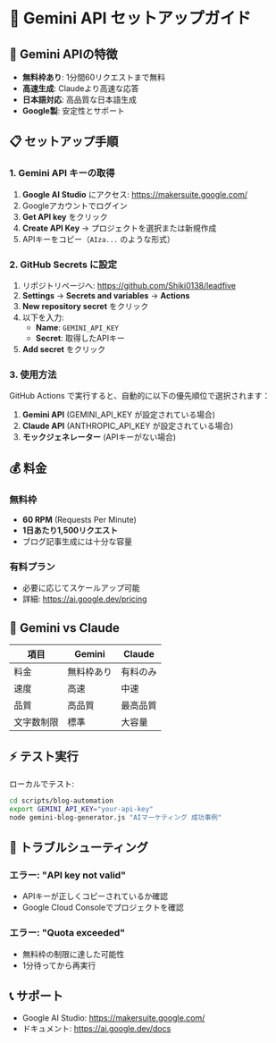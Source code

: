 # 📝 Gemini API セットアップガイド

## 🚀 Gemini APIの特徴

- **無料枠あり**: 1分間60リクエストまで無料
- **高速生成**: Claudeより高速な応答
- **日本語対応**: 高品質な日本語生成
- **Google製**: 安定性とサポート

## 📋 セットアップ手順

### 1. Gemini API キーの取得

1. **Google AI Studio** にアクセス: https://makersuite.google.com/
2. Googleアカウントでログイン
3. **Get API key** をクリック
4. **Create API Key** → プロジェクトを選択または新規作成
5. APIキーをコピー（`AIza...` のような形式）

### 2. GitHub Secrets に設定

1. リポジトリページへ: https://github.com/Shiki0138/leadfive
2. **Settings** → **Secrets and variables** → **Actions**
3. **New repository secret** をクリック
4. 以下を入力:
   - **Name**: `GEMINI_API_KEY`
   - **Secret**: 取得したAPIキー
5. **Add secret** をクリック

### 3. 使用方法

GitHub Actions で実行すると、自動的に以下の優先順位で選択されます：

1. **Gemini API** (GEMINI_API_KEY が設定されている場合)
2. **Claude API** (ANTHROPIC_API_KEY が設定されている場合)
3. **モックジェネレーター** (APIキーがない場合)

## 💰 料金

### 無料枠
- **60 RPM** (Requests Per Minute)
- **1日あたり1,500リクエスト**
- ブログ記事生成には十分な容量

### 有料プラン
- 必要に応じてスケールアップ可能
- 詳細: https://ai.google.dev/pricing

## 🎯 Gemini vs Claude

| 項目 | Gemini | Claude |
|------|--------|---------|
| 料金 | 無料枠あり | 有料のみ |
| 速度 | 高速 | 中速 |
| 品質 | 高品質 | 最高品質 |
| 文字数制限 | 標準 | 大容量 |

## ⚡ テスト実行

ローカルでテスト:

```bash
cd scripts/blog-automation
export GEMINI_API_KEY="your-api-key"
node gemini-blog-generator.js "AIマーケティング 成功事例"
```

## 🔧 トラブルシューティング

### エラー: "API key not valid"
- APIキーが正しくコピーされているか確認
- Google Cloud Consoleでプロジェクトを確認

### エラー: "Quota exceeded"
- 無料枠の制限に達した可能性
- 1分待ってから再実行

## 📞 サポート

- Google AI Studio: https://makersuite.google.com/
- ドキュメント: https://ai.google.dev/docs